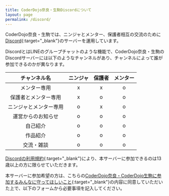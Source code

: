 ```yaml
---
title: CoderDojo奈良・生駒Discordについて
layout: page
permalink: /discord/
---
```

CoderDojo奈良・生駒では、ニンジャとメンター、保護者相互の交流のために[Discord](https://discord.com/){:target="_blank"}のサーバーを運用しています。

DiscordとはLINEのグループチャットのような機能で、CoderDojo奈良・生駒のDiscordサーバーには以下のようなチャンネルがあり、チャンネルによって誰が参加できるのかが異なります。

|チャンネル名|ニンジャ|保護者|メンター|
|:--:|:--:|:--:|:--:|
|メンター専用|x|x|o|
|保護者とメンター専用|x|o|o|
|ニンジャとメンター専用|o|x|o|
|運営からのお知らせ|o|o|o|
|自己紹介|o|o|o|
|作品紹介|o|o|o|
|交流・雑談|o|o|o|

[Discordの利用規約](https://discord.com/terms){:target="_blank"}により、本サーバーに参加できるのは13歳以上の方に限らせていただきます。

本サーバーに参加希望の方は、こちらの[CoderDojo奈良・CoderDojo生駒に参加するみんなに守ってほしいこと](https://github.com/coderdojo-nara-ikoma/coderdojo-nara-ikoma.github.io/blob/master/static/code_of_conduct.md){:target="_blank"}の内容に同意していただいた上で、以下のフォームから必要事項を記入してください。
